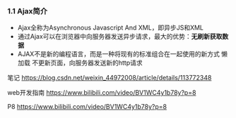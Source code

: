 

### 1.1 Ajax简介

-   Ajax全称为Asynchronous Javascript And XML，即异步JS和XML
-   通过Ajax可以在浏览器中向服务器发送异步请求，最大的优势：**无刷新获取数据**
-   AJAX不是新的编程语言，而是一种将现有的标准组合在一起使用的新方式
懒加载
不更新页面，向服务器发送新的http请求


笔记
https://blog.csdn.net/weixin_44972008/article/details/113772348

web开发指南
https://www.bilibili.com/video/BV1WC4y1b78y?p=8

P8
https://www.bilibili.com/video/BV1WC4y1b78y?p=8